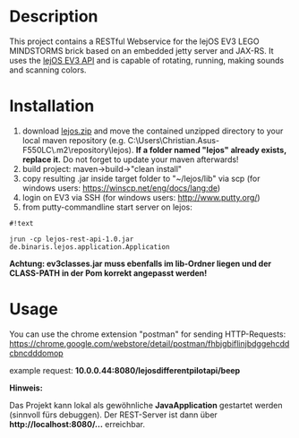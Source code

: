 # Description #

This project contains a RESTful Webservice for the lejOS EV3 LEGO MINDSTORMS brick based on an embedded jetty server and JAX-RS. It uses the [lejOS EV3 API](http://www.lejos.org/ev3/docs/) and is capable of rotating, running, making sounds and scanning colors. 



# Installation #

1.  download [lejos.zip](https://bitbucket.org/Cappin79/lejosev3restservice/downloads/lejos.zip) and move the contained unzipped directory to your local maven repository (e.g. C:\Users\Christian.Asus-F550LC\\.m2\repository\lejos). **If a folder named "lejos" already exists, replace it.** Do not forget to update your maven afterwards!
2.  build project: maven->build->"clean install"
3.  copy resulting .jar inside target folder to "~/lejos/lib" via scp (for windows users: https://winscp.net/eng/docs/lang:de)
4.  login on EV3 via SSH (for windows users: http://www.putty.org/)
5.  from putty-commandline start server on lejos: 
```
#!text

jrun -cp lejos-rest-api-1.0.jar de.binaris.lejos.application.Application
```

**Achtung: ev3classes.jar muss ebenfalls im lib-Ordner liegen und der CLASS-PATH in der Pom korrekt angepasst werden!**


# Usage #

You can use the chrome extension "postman" for sending HTTP-Requests: https://chrome.google.com/webstore/detail/postman/fhbjgbiflinjbdggehcddcbncdddomop

example request: **10.0.0.44:8080/lejosdifferentpilotapi/beep**


**Hinweis:**

Das Projekt kann lokal als gewöhnliche **JavaApplication** gestartet werden (sinnvoll fürs debuggen). Der REST-Server ist dann über **http://localhost:8080/...** erreichbar.
